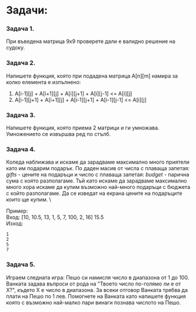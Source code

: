 # Задачи:

### Задача 1.

При въведена матрица 9х9 проверете дали е валидно решение на судоку.

### Задача 2.

Напишете функция, която при подадена матрица A[n][m] намира за колко елемента е изпълнено: 
   1) A[i-1][j] + A[i+1][j] + A[i][j+1] + A[i][j-1] <= A[i][j]
   2) A[i-1][j+1] + A[i+1][j] + A[i-1][j+1] + A[i-1][j-1] <= A[i][j]

### Задача 3.

Напишете функция, която приема 2 матрици и ги умножава. Умножението се извършва ред по стълб.

### Задача 4.

Коледа наближава и искаме да зарадваме максимално много приятели като им подарим подарък.
По даден масив от числа с плаваща запетая: *gifts* - цените на подаръци и число с плаваща запетая: *budget* - парична сума с която разполагаме. Тъй като искаме да зарадваме максимално много хора искаме да купим възможно най-много подаръци с бюджета с който разполагаме. Да се изведат на екрана цените на подаръците които ще купим. \

Пример: \
Вход: [10, 10.5, 13, 1, 5, 7, 100, 2, 16] 15.5 \
Изход:
```
1
2
5
7
```

### Задача 5.

Играем следната игра:
Пешо си намисля число в диапазона от 1 до 100.
Ванката задава въпроси от рода на "Твоето число по-голямо ли е от X?", където X е число в диапазона. За всеки отговор Ванката трябва да плати на Пешо по 1 лев. Помогнете на Ванката като напишете функция която с възможно най-малко пари винаги познава числото на Пешо.